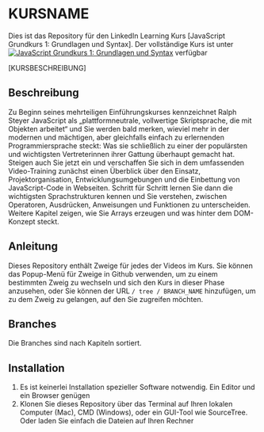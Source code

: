 # KURSNAME
Dies ist das Repository für den LinkedIn Learning Kurs [JavaScript Grundkurs 1: Grundlagen und Syntax]. Der vollständige Kurs ist unter 
[![JavaScript Grundkurs 1: Grundlagen und Syntax](COURSEIMAGE)](https://www.linkedin.com/learning/javascript-grundkurs-1-grundlagen-und-syntax) verfügbar

[KURSBESCHREIBUNG]
## Beschreibung
Zu Beginn seines mehrteiligen Einführungskurses kennzeichnet Ralph Steyer JavaScript als „plattformneutrale, vollwertige Skriptsprache, die mit Objekten arbeitet“ und Sie werden bald merken, wieviel mehr in der modernen und mächtigen, aber gleichfalls einfach zu erlernenden Programmiersprache steckt: Was sie schließlich zu einer der populärsten und wichtigsten Vertreterinnen ihrer Gattung überhaupt gemacht hat. Steigen auch Sie jetzt ein und verschaffen Sie sich in dem umfassenden Video-Training zunächst einen Überblick über den Einsatz, Projektorganisation, Entwicklungsumgebungen und die Einbettung von JavaScript-Code in Webseiten. Schritt für Schritt lernen Sie dann die wichtigsten Sprachstrukturen kennen und Sie verstehen, zwischen Operatoren, Ausdrücken, Anweisungen und Funktionen zu unterscheiden. Weitere Kapitel zeigen, wie Sie Arrays erzeugen und was hinter dem DOM-Konzept steckt.

## Anleitung
Dieses Repository enthält Zweige für jedes der Videos im Kurs. Sie können das Popup-Menü für Zweige in Github verwenden, um zu einem bestimmten Zweig zu wechseln und sich den Kurs in dieser Phase anzusehen, oder Sie können der URL `/ tree / BRANCH_NAME` hinzufügen, um zu dem Zweig zu gelangen, auf den Sie zugreifen möchten.

## Branches
Die Branches sind nach Kapiteln sortiert. 

## Installation
1. Es ist keinerlei Installation spezieller Software notwendig. Ein Editor und ein Browser genügen
2. Klonen Sie dieses Repository über das Terminal auf Ihren lokalen Computer (Mac), CMD (Windows), oder ein GUI-Tool wie SourceTree. Oder laden Sie einfach die Dateien auf Ihren Rechner
